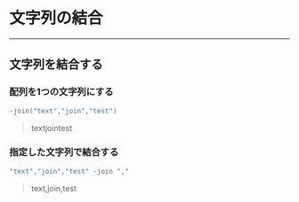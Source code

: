 # 文字列の結合

---

## 文字列を結合する

### 配列を1つの文字列にする

```PowerShell
-join("text","join","test")
```

> textjointest

### 指定した文字列で結合する

```PowerShell
"text","join","test" -join ","
```

> text,join,test
